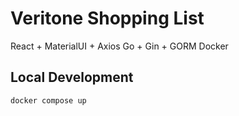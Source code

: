 # Veritone Shopping List

React + MaterialUI + Axios
Go + Gin + GORM
Docker

## Local Development
```bash
docker compose up
```